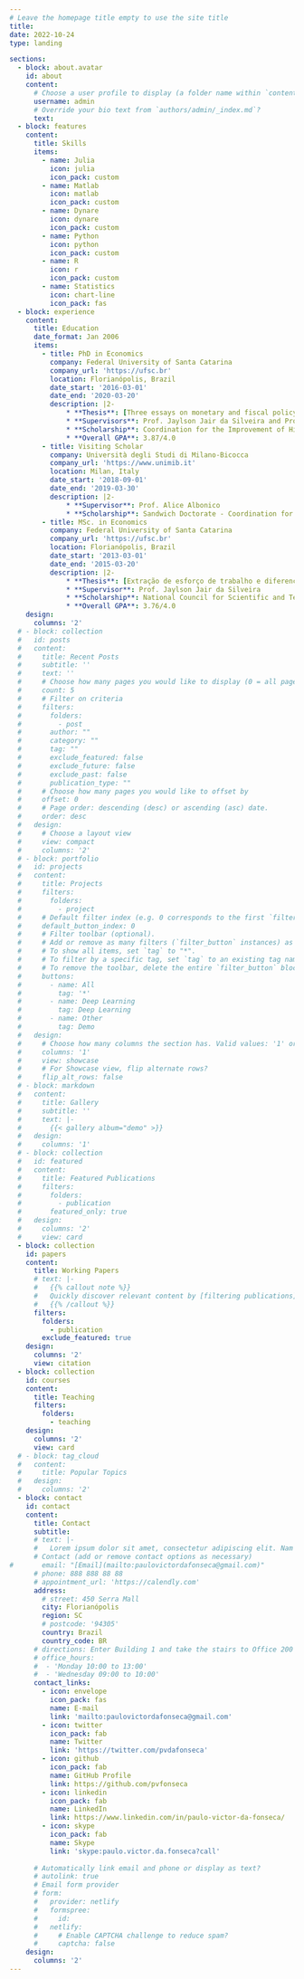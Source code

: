 ```yaml
---
# Leave the homepage title empty to use the site title
title:
date: 2022-10-24
type: landing

sections:  
  - block: about.avatar
    id: about
    content:
      # Choose a user profile to display (a folder name within `content/authors/`)
      username: admin
      # Override your bio text from `authors/admin/_index.md`?
      text:
  - block: features
    content:
      title: Skills
      items:
        - name: Julia          
          icon: julia
          icon_pack: custom
        - name: Matlab
          icon: matlab
          icon_pack: custom
        - name: Dynare
          icon: dynare
          icon_pack: custom
        - name: Python
          icon: python
          icon_pack: custom 
        - name: R          
          icon: r
          icon_pack: custom
        - name: Statistics          
          icon: chart-line
          icon_pack: fas
  - block: experience
    content:
      title: Education
      date_format: Jan 2006
      items:
        - title: PhD in Economics          
          company: Federal University of Santa Catarina          
          company_url: 'https://ufsc.br'          
          location: Florianópolis, Brazil
          date_start: '2016-03-01'
          date_end: '2020-03-20'
          description: |2-
              * **Thesis**: [Three essays on monetary and fiscal policy interactions](https://repositorio.ufsc.br/handle/123456789/216729)
              * **Supervisors**: Prof. Jaylson Jair da Silveira and Prof. Guilherme Valle Moura
              * **Scholarship**: Coordination for the Improvement of Higher Education Personnel (CAPES) – Brazilian federal government agency
              * **Overall GPA**: 3.87/4.0
        - title: Visiting Scholar
          company: Università degli Studi di Milano‐Bicocca
          company_url: 'https://www.unimib.it'
          location: Milan, Italy
          date_start: '2018-09-01'
          date_end: '2019-03-30'
          description: |2-
              * **Supervisor**: Prof. Alice Albonico
              * **Scholarship**: Sandwich Doctorate ‐ Coordination for the Improvement of Higher Education Personnel (CAPES)
        - title: MSc. in Economics          
          company: Federal University of Santa Catarina
          company_url: 'https://ufsc.br'          
          location: Florianópolis, Brazil
          date_start: '2013-03-01'
          date_end: '2015-03-20'
          description: |2-
              * **Thesis**: [Extração de esforço de trabalho e diferenciais de salários em um ambiente macrodinâmico clássico](https://tede.ufsc.br/teses/PCNM0276-D.pdf)
              * **Supervisor**: Prof. Jaylson Jair da Silveira
              * **Scholarship**: National Council for Scientific and Technological Development (CNPq) – Brazilian federal government agency
              * **Overall GPA**: 3.76/4.0
    design:
      columns: '2'
  # - block: collection
  #   id: posts
  #   content:
  #     title: Recent Posts
  #     subtitle: ''
  #     text: ''
  #     # Choose how many pages you would like to display (0 = all pages)
  #     count: 5
  #     # Filter on criteria
  #     filters:
  #       folders:
  #         - post
  #       author: ""
  #       category: ""
  #       tag: ""
  #       exclude_featured: false
  #       exclude_future: false
  #       exclude_past: false
  #       publication_type: ""
  #     # Choose how many pages you would like to offset by
  #     offset: 0
  #     # Page order: descending (desc) or ascending (asc) date.
  #     order: desc
  #   design:
  #     # Choose a layout view
  #     view: compact
  #     columns: '2'
  # - block: portfolio
  #   id: projects
  #   content:
  #     title: Projects
  #     filters:
  #       folders:
  #         - project
  #     # Default filter index (e.g. 0 corresponds to the first `filter_button` instance below).
  #     default_button_index: 0
  #     # Filter toolbar (optional).
  #     # Add or remove as many filters (`filter_button` instances) as you like.
  #     # To show all items, set `tag` to "*".
  #     # To filter by a specific tag, set `tag` to an existing tag name.
  #     # To remove the toolbar, delete the entire `filter_button` block.
  #     buttons:
  #       - name: All
  #         tag: '*'
  #       - name: Deep Learning
  #         tag: Deep Learning
  #       - name: Other
  #         tag: Demo
  #   design:
  #     # Choose how many columns the section has. Valid values: '1' or '2'.
  #     columns: '1'
  #     view: showcase
  #     # For Showcase view, flip alternate rows?
  #     flip_alt_rows: false
  # - block: markdown
  #   content:
  #     title: Gallery
  #     subtitle: ''
  #     text: |-
  #       {{< gallery album="demo" >}}
  #   design:
  #     columns: '1'
  # - block: collection
  #   id: featured
  #   content:
  #     title: Featured Publications
  #     filters:
  #       folders:
  #         - publication
  #       featured_only: true
  #   design:
  #     columns: '2'
  #     view: card
  - block: collection
    id: papers
    content:
      title: Working Papers
      # text: |-
      #   {{% callout note %}}
      #   Quickly discover relevant content by [filtering publications](./publication/).
      #   {{% /callout %}}
      filters:
        folders:
          - publication
        exclude_featured: true
    design:
      columns: '2'
      view: citation
  - block: collection
    id: courses
    content:
      title: Teaching    
      filters:
        folders:
          - teaching        
    design:
      columns: '2'
      view: card  
  # - block: tag_cloud
  #   content:
  #     title: Popular Topics
  #   design:
  #     columns: '2'
  - block: contact
    id: contact
    content:
      title: Contact
      subtitle:
      # text: |-
      #   Lorem ipsum dolor sit amet, consectetur adipiscing elit. Nam mi diam, venenatis ut magna et, vehicula efficitur enim.
      # Contact (add or remove contact options as necessary)
#       email: "[Email](mailto:paulovictordafonseca@gmail.com)"
      # phone: 888 888 88 88
      # appointment_url: 'https://calendly.com'
      address:
        # street: 450 Serra Mall
        city: Florianópolis
        region: SC
        # postcode: '94305'
        country: Brazil
        country_code: BR
      # directions: Enter Building 1 and take the stairs to Office 200 on Floor 2
      # office_hours:
      #  - 'Monday 10:00 to 13:00'
      #  - 'Wednesday 09:00 to 10:00'
      contact_links:
        - icon: envelope
          icon_pack: fas
          name: E-mail
          link: 'mailto:paulovictordafonseca@gmail.com'
        - icon: twitter
          icon_pack: fab
          name: Twitter
          link: 'https://twitter.com/pvdafonseca'
        - icon: github
          icon_pack: fab
          name: GitHub Profile
          link: https://github.com/pvfonseca
        - icon: linkedin
          icon_pack: fab
          name: LinkedIn
          link: https://www.linkedin.com/in/paulo-victor-da-fonseca/
        - icon: skype
          icon_pack: fab
          name: Skype
          link: 'skype:paulo.victor.da.fonseca?call' 
        
      # Automatically link email and phone or display as text?
      # autolink: true
      # Email form provider
      # form:
      #   provider: netlify
      #   formspree:
      #     id:
      #   netlify:
      #     # Enable CAPTCHA challenge to reduce spam?
      #     captcha: false
    design:
      columns: '2'
---
```

